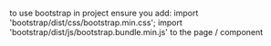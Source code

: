 to use bootstrap in project ensure you add:
import 'bootstrap/dist/css/bootstrap.min.css';
import 'bootstrap/dist/js/bootstrap.bundle.min.js'
to the page / component
